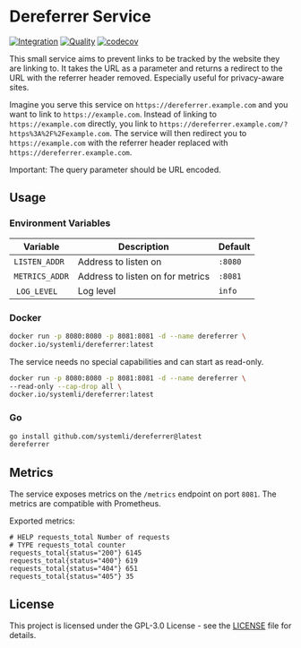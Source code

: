 # Dereferrer Service

[![Integration](https://github.com/systemli/dereferrer/actions/workflows/integration.yml/badge.svg)](https://github.com/systemli/dereferrer/actions/workflows/integration.yml) [![Quality](https://github.com/systemli/dereferrer/actions/workflows/quality.yml/badge.svg)](https://github.com/systemli/dereferrer/actions/workflows/quality.yml) [![codecov](https://codecov.io/gh/systemli/dereferrer/graph/badge.svg?token=TXTUP2J7MW)](https://codecov.io/gh/systemli/dereferrer)

This small service aims to prevent links to be tracked by the website they are linking to. It takes the URL as a parameter and returns a redirect to the URL with the referrer header removed. Especially useful for privacy-aware sites.

Imagine you serve this service on `https://dereferrer.example.com` and you want to link to `https://example.com`. Instead of linking to `https://example.com` directly, you link to `https://dereferrer.example.com/?https%3A%2F%2Fexample.com`. The service will then redirect you to `https://example.com` with the referrer header replaced with `https://dereferrer.example.com`.

Important: The query parameter should be URL encoded.

## Usage

### Environment Variables

| Variable | Description | Default |
| -------- | ----------- | ------- |
| `LISTEN_ADDR` | Address to listen on | `:8080` |
| `METRICS_ADDR` | Address to listen on for metrics | `:8081` |
| `LOG_LEVEL` | Log level | `info` |

### Docker

```bash
docker run -p 8080:8080 -p 8081:8081 -d --name dereferrer \
docker.io/systemli/dereferrer:latest
```

The service needs no special capabilities and can start as read-only.

```bash
docker run -p 8080:8080 -p 8081:8081 -d --name dereferrer \
--read-only --cap-drop all \
docker.io/systemli/dereferrer:latest
```

### Go

```bash
go install github.com/systemli/dereferrer@latest
dereferrer
```

## Metrics

The service exposes metrics on the `/metrics` endpoint on port `8081`. The metrics are compatible with Prometheus.

Exported metrics:

```text
# HELP requests_total Number of requests
# TYPE requests_total counter
requests_total{status="200"} 6145
requests_total{status="400"} 619
requests_total{status="404"} 651
requests_total{status="405"} 35
```

## License

This project is licensed under the GPL-3.0 License - see the [LICENSE](LICENSE) file for details.
